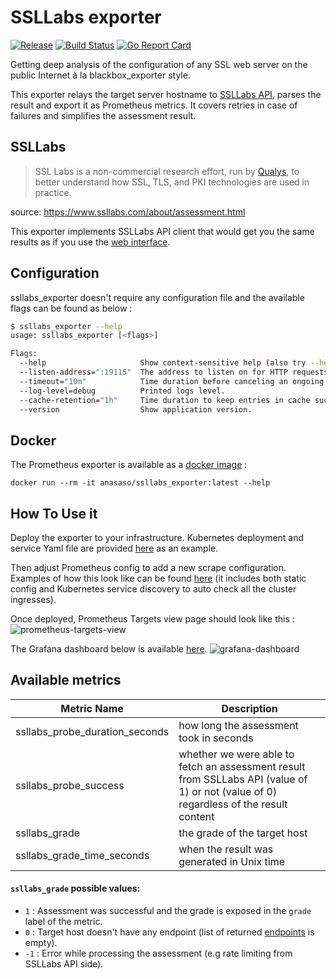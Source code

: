 # SSLLabs exporter
[![Release](https://img.shields.io/github/release/anas-aso/ssllabs_exporter.svg?style=flat)](https://github.com/anas-aso/ssllabs_exporter/releases/latest)
[![Build Status](https://github.com/anas-aso/ssllabs_exporter/workflows/test/badge.svg)](https://github.com/anas-aso/ssllabs_exporter/actions)
[![Go Report Card](https://goreportcard.com/badge/github.com/anas-aso/ssllabs_exporter)](https://goreportcard.com/report/github.com/anas-aso/ssllabs_exporter)

Getting deep analysis of the configuration of any SSL web server on the public Internet à la blackbox_exporter style.

This exporter relays the target server hostname to [SSLLabs API](https://www.ssllabs.com/ssltest), parses the result and export it as Prometheus metrics. It covers retries in case of failures and simplifies the assessment result.

## SSLLabs
> SSL Labs is a non-commercial research effort, run by [Qualys](https://www.qualys.com/), to better understand how SSL, TLS, and PKI technologies are used in practice.

source: https://www.ssllabs.com/about/assessment.html

This exporter implements SSLLabs API client that would get you the same results as if you use the [web interface](https://www.ssllabs.com/ssltest/).

## Configuration
ssllabs_exporter doesn't require any configuration file and the available flags can be found as below :
```bash
$ ssllabs_exporter --help
usage: ssllabs_exporter [<flags>]

Flags:
  --help                     Show context-sensitive help (also try --help-long and --help-man).
  --listen-address=":19115"  The address to listen on for HTTP requests.
  --timeout="10m"            Time duration before canceling an ongoing probe such as 30m or 1h5m. This value MUST be at least 1m. Valid duration units are ns, us (or µs), ms, s, m, h.
  --log-level=debug          Printed logs level.
  --cache-retention="1h"     Time duration to keep entries in cache such as 30m or 1h5m. Valid duration units are ns, us (or µs), ms, s, m, h.
  --version                  Show application version.
```

## Docker
The Prometheus exporter is available as a [docker image](https://hub.docker.com/repository/docker/anasaso/ssllabs_exporter) :
```
docker run --rm -it anasaso/ssllabs_exporter:latest --help
```

## How To Use it
Deploy the exporter to your infrastructure. Kubernetes deployment and service Yaml file are provided [here](examples/kubernetes) as an example.

Then adjust Prometheus config to add a new scrape configuration. Examples of how this look like can be found [here](examples/prometheus) (it includes both static config and Kubernetes service discovery to auto check all the cluster ingresses).

Once deployed, Prometheus Targets view page should look like this : 
![prometheus-targets-view](https://i.imgur.com/fJCun72.png "Prometheus Targets View")

The Grafana dashboard below is available [here](examples/grafana_dashboard.json).
![grafana-dashboard](https://i.imgur.com/T00RtYk.png "Grafana Dashboard")

## Available metrics
| Metric Name | Description |
|----|-----------|
| ssllabs_probe_duration_seconds | how long the assessment took in seconds |
| ssllabs_probe_success | whether we were able to fetch an assessment result from SSLLabs API (value of 1) or not (value of 0) regardless of the result content |
| ssllabs_grade | the grade of the target host |
| ssllabs_grade_time_seconds | when the result was generated in Unix time |

#### `ssllabs_grade` possible values:
  - `1` : Assessment was successful and the grade is exposed in the `grade` label of the metric.
  - `0` : Target host doesn't have any endpoint (list of returned [endpoints](https://github.com/ssllabs/ssllabs-scan/blob/master/ssllabs-api-docs-v3.md#host) is empty).
  - `-1` : Error while processing the assessment (e.g rate limiting from SSLLabs API side).
